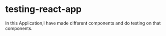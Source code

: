# testing-react-app
In this Application,I have made different components and do testing on that components.
